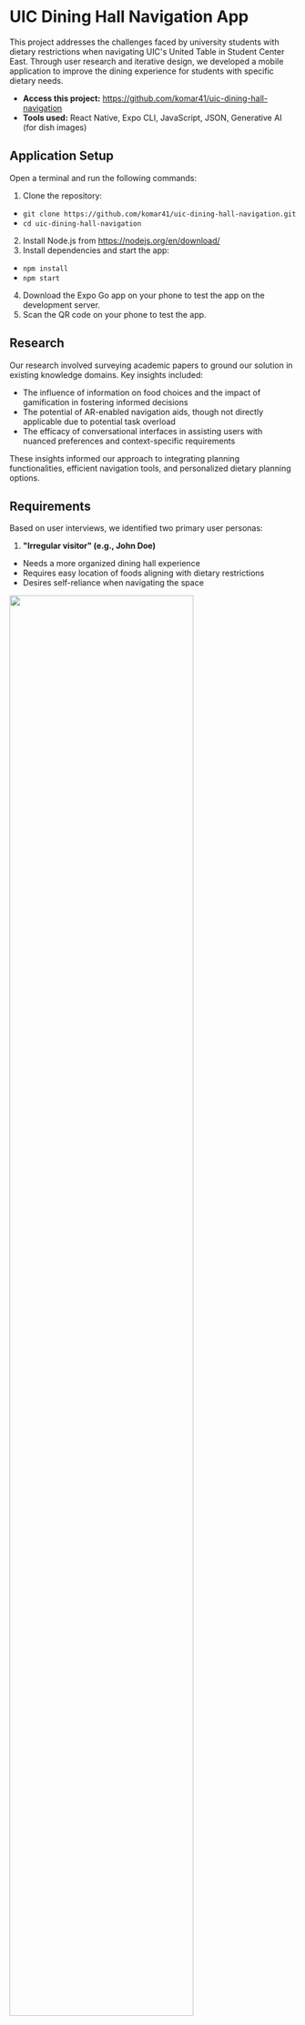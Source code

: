 # UIC Dining Hall Navigation App
This project addresses the challenges faced by university students with dietary restrictions when navigating UIC's United Table in Student Center East. Through user research and iterative design, we developed a mobile application to improve the dining experience for students with specific dietary needs.

- **Access this project:** https://github.com/komar41/uic-dining-hall-navigation
- **Tools used:** React Native, Expo CLI, JavaScript, JSON, Generative AI (for dish images)

## Application Setup  
Open a terminal and run the following commands:

1. Clone the repository:
- `git clone https://github.com/komar41/uic-dining-hall-navigation.git`
- `cd uic-dining-hall-navigation`
2. Install Node.js from https://nodejs.org/en/download/
3. Install dependencies and start the app:
- `npm install`
- `npm start` 
4. Download the Expo Go app on your phone to test the app on the development server.
5. Scan the QR code on your phone to test the app.

## Research
Our research involved surveying academic papers to ground our solution in existing knowledge domains. Key insights included:
- The influence of information on food choices and the impact of gamification in fostering informed decisions
- The potential of AR-enabled navigation aids, though not directly applicable due to potential task overload
- The efficacy of conversational interfaces in assisting users with nuanced preferences and context-specific requirements

These insights informed our approach to integrating planning functionalities, efficient navigation tools, and personalized dietary planning options.

## Requirements
Based on user interviews, we identified two primary user personas:
1. **"Irregular visitor" (e.g., John Doe)**
- Needs a more organized dining hall experience
- Requires easy location of foods aligning with dietary restrictions
- Desires self-reliance when navigating the space

<img src="assets/persona1.png" style="width: 80%;"/>

2. **"Regular visitor" (e.g., Jane Doe)**
- Prioritizes quick and efficient location of suitable foods
- Wants to easily avoid specific food types (e.g., spicy foods, pork)
- Needs clear answers about food options without relying on staff knowledge

<img src="assets/persona2.png" style="width: 80%;"/>

Common needs included:
- Efficient navigation of dining hall menus
- Detailed ingredient and dietary information
- Clear food labels and efficient navigation tools

## Ideation
Our ideation process focused on addressing the needs of both regular and irregular visitors. Key features considered included:

- User profile configuration for dietary restrictions
- Personalized meal planning and recommendations
- Efficient map layout for dining hall navigation
- Detailed ingredient lists for food items

We prioritized designs that directly addressed key user needs and excluded those that introduced unnecessary complexity.

## Low-Fidelity Prototype
Our low-fidelity prototypes included sketches of:
1. A screen for configuring user dietary restrictions
2. A recommended meal plan screen based on user preferences
3. A map layout screen for efficient navigation
4. A screen displaying ingredient lists for selected food items

These sketches formed the basis for our initial design concepts.

<img src="assets/sketches.png" style="width: 80%;"/>

## Figma Prototypes
Based on our low-fidelity prototypes, we created more detailed Figma prototypes. These included:
1. A page for setting dietary restrictions
2. A recommended meal plan page with filtered food options
3. An interactive map of the dining hall with numbered navigation points
4. Detailed food item pages with ingredient lists

The Figma prototypes allowed for a more interactive and visually representative model of our final application.

<img src="assets/figma.png" style="width: 80%;"/>

## Implementation
The application was built using:
- React Native and Expo CLI for cross-platform compatibility
- React Components (DishCard.js and PlanCard.js) for reusable UI elements
- React Navigation for seamless navigation between pages
- Local JSON data for quiz questions and options
- React Hooks (useState and useEffect) for efficient state management

<img src="assets/architecture.png" style="width: 60%;"/>


Data flow:
1. Expo CLI initialization
2. Component rendering
3. User interaction triggering state changes
4. Navigation facilitated by React Navigation

Menu data is fetched from a public API exposed by the UIC United Table website. Images were collected manually and supplemented with AI-generated images where necessary.

## Key Features
1. Personalized dietary restriction settings
2. Daily menu recommendations based on user preferences
3. Meal planning functionality
4. Detailed dish information (ingredients, nutritional info)
5. Interactive map for efficient navigation in the dining hall
6. Best route generation for collecting chosen meal items

## Application Components

### Home Screen
- Central hub for navigation to all other screens
- Starting point for setting up dietary restrictions and meal plans

<img src="assets/1_home.png" alt="home screen" style="display: block; margin-left: auto; margin-right: auto; width: 25%;"/>

### Set Dietary Restriction Screen
- Users define their dietary preferences and restrictions
- Redirects users back to the Home screen after setup

<img src="assets/2_set_diet.png" alt="map screen" style="display: block; margin-left: auto; margin-right: auto; width: 25%;"/>

### Set Up New Plan Screen
- Displays recommended food items based on user's dietary preferences
- Allows users to create and save a meal plan for the day
- Access to Dish Details screen for more information on food items

<img src="assets/3_create_plan.png" alt="map screen" style="display: block; margin-left: auto; margin-right: auto; width: 25%;"/>

### My Plan Screen
- Displays the user's saved meal plan for the day
- Option to check dish details and navigate to the Map screen

<img src="assets/4_my_plan.png" alt="map screen" style="display: block; margin-left: auto; margin-right: auto; width: 25%;"/>

### Dish Details Screen
- Provides detailed information on selected food items
- Includes dish description, ingredient list, and nutrition info

<img src="assets/5_dish_details.png" alt="map screen" style="display: block; margin-left: auto; margin-right: auto; width: 25%;"/>

### Map Screen
- Interactive map of the UIC dining hall
- Displays the most efficient route to collect chosen meal items
- Numbered tooltips guide users to specific counters
- Clicking tooltips reveals food items to collect at each counter

<img src="assets/6_map.png" alt="map screen" style="display: block; margin-left: auto; margin-right: auto; width: 25%;"/>

## Evaluation & Analysis
We conducted a comparative study between our app and the existing "Dine on Campus" application. The study involved:
- 6 participants performing tasks in the actual dining hall
- Data collection through user estimates, screen recordings, and qualitative feedback
- Use of Hart and Staveland's NASA Task Load Index (TLX) for task assessment

Key findings:
1. Our app received more positive feedback compared to "Dine on Campus"
2. Users appreciated features like dish photos and easier navigation
3. Statistical analysis showed improvements in perceived efficiency and emotional stability

Areas for improvement:
- Enhancing map tooltips and favorites functionality
- Improving the dietary restrictions quiz
- Addressing minor usability issues

## Future Improvements
- Integration of custom dietary restrictions
- Improved matching of dish images with their physical appearance
- Enhanced quality-of-life interactions and bug fixes

## Conclusion
This project demonstrates the effectiveness of a user-centric design approach in addressing the challenges faced by students with dietary restrictions in university dining halls. The resulting mobile application offers a comprehensive solution for menu exploration, meal planning, and physical navigation within the dining space.
